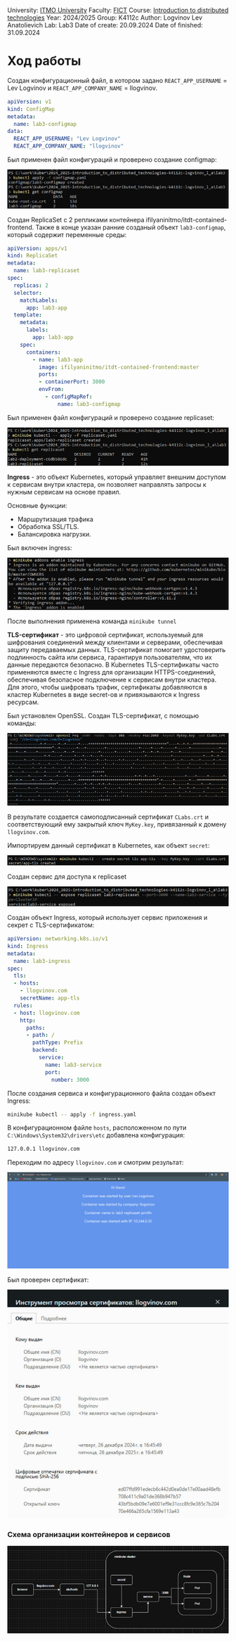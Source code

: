 University: [ITMO University](https://itmo.ru/ru/)
Faculty: [FICT](https://fict.itmo.ru)
Course: [Introduction to distributed technologies](https://github.com/itmo-ict-faculty/introduction-to-distributed-technologies)
Year: 2024/2025
Group: K4112c
Author: Logvinov Lev Anatolievich
Lab: Lab3
Date of create: 20.09.2024
Date of finished: 31.09.2024

# Ход работы

Создан конфигурационный файл, в котором задано `REACT_APP_USERNAME` = Lev Logvinov и `REACT_APP_COMPANY_NAME` = llogvinov.
```yaml
apiVersion: v1
kind: ConfigMap
metadata:
  name: lab3-configmap
data:
  REACT_APP_USERNAME: "Lev Logvinov"
  REACT_APP_COMPANY_NAME: "llogvinov"
```

Был применен файл конфигураций и проверено создание configmap:

![](configmap.jpg)

Создан ReplicaSet с 2 репликами контейнера ifilyaninitmo/itdt-contained-frontend. Также в конце указан ранние созданый объект `lab3-configmap`, который содержит переменные среды:
```yaml
apiVersion: apps/v1
kind: ReplicaSet
metadata:
  name: lab3-replicaset
spec:
  replicas: 2
  selector:
    matchLabels:
      app: lab3-app
  template:
    metadata:
      labels:
        app: lab3-app
    spec:
      containers:
        - name: lab3-app
          image: ifilyaninitmo/itdt-contained-frontend:master
          ports:
          - containerPort: 3000
          envFrom:
            - configMapRef:
                name: lab3-configmap
```

Был применен файл конфигураций и проверено создание replicaset:

![](replicaset.jpg)

**Ingress** - это объект Kubernetes, который управляет внешним доступом к сервисам внутри кластера, он позволяет направлять запросы к нужным сервисам на основе правил.

Основные функции:
- Маршрутизация трафика
- Обработка SSL/TLS.
- Балансировка нагрузки.

Был включен ingress:

![](ingress.jpg)

После выполнения применена команда `minikube tunnel`

**TLS-сертификат** - это цифровой сертификат, используемый для шифрования соединений между клиентами и серверами, обеспечивая защиту передаваемых данных. TLS-сертификат помогает удостоверить подлинность сайта или сервиса, гарантируя пользователям, что их данные передаются безопасно. В Kubernetes TLS-сертификаты часто применяются вместе с Ingress для организации HTTPS-соединений, обеспечивая безопасное подключение к сервисам внутри кластера. Для этого, чтобы шифровать трафик, сертификаты добавляются в кластер Kubernetes в виде secret-ов и привязываются к Ingress ресурсам.

Был установлен OpenSSL. Создан TLS-сертификат, с помощью команды:

![](ssl_create.jpg)

В результате создается самоподписанный сертификат `CLabs.crt` и соответствующий ему закрытый ключ `MyKey.key`, привязанный к домену `llogvinov.com`.

Импортируем данный сертификат в Kubernetes, как объект `secret`:

![](ssl_kube.png)

Создан сервис для доступа к replicaset

![](service.jpg)

Создан объект Ingress, который использует сервис приложения и секрет с TLS-сертификатом:

```yaml
apiVersion: networking.k8s.io/v1
kind: Ingress
metadata:
  name: lab3-ingress
spec:
  tls:
  - hosts:
    - llogvinov.com
    secretName: app-tls
  rules:
  - host: llogvinov.com
    http:
      paths:
      - path: /
        pathType: Prefix
        backend:
          service:
            name: lab3-service
            port:
              number: 3000
```

После создания сервиса и конфигурационного файла создан объект Ingress:
```bash
minikube kubectl -- apply -f ingress.yaml
```

В конфигурационном файле `hosts`, расположенном по пути `C:\Windows\System32\drivers\etc` добавлена конфигурация:
```bash
127.0.0.1 llogvinov.com
```

Переходим по адресу `llogvinov.com` и смотрим результат:

![](llogvinov.jpg)

Был проверен сертификат:

![](ssl.jpg)

### Схема организации контейнеров и сервисов
![](schema.jpg)